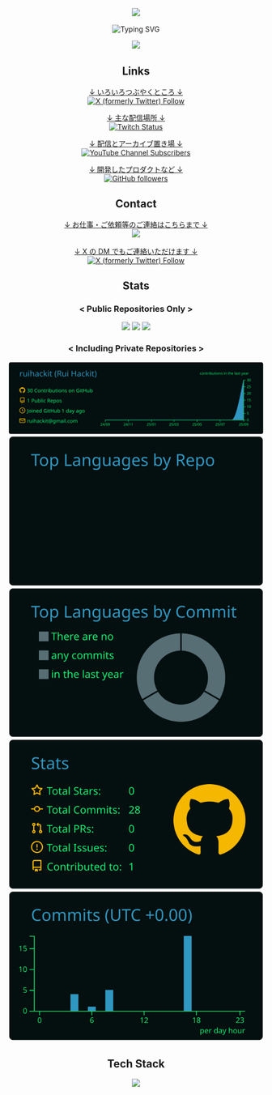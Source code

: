 <div align="center">
<p>
    <img src="https://capsule-render.vercel.app/api?type=waving&height=300&color=a1a1a1&text=Rui%20Hackit&reversal=false&fontColor=00A806"/>
</p>
<p>
    <img src="https://readme-typing-svg.demolab.com/?color=00A806&center=true&repeat=false&lines=-+Welcome+to+my+profile+-" alt="Typing SVG" />
</p>
<p>
    <img src="https://komarev.com/ghpvc/?username=ruihackit&color=00A806">
</p>

<h2>Links</h2>
    <p>
        <a href="https://x.com/ruihackit">
            ↓ いろいろつぶやくところ ↓<br />
            <img alt="X (formerly Twitter) Follow" src="https://img.shields.io/twitter/follow/ruihackit">
        </a>
    </p>
    <p>
        <a href="https://www.twitch.tv/ruihackit">
            ↓ 主な配信場所 ↓<br />
            <img alt="Twitch Status" src="https://img.shields.io/twitch/status/ruihackit">
        </a>
    </p>
    <p>
        <a href="https://www.youtube.com/@ruihackit">
            ↓ 配信とアーカイブ置き場 ↓<br />
            <img alt="YouTube Channel Subscribers" src="https://img.shields.io/youtube/channel/subscribers/UCyBg3tmJB-Gw8vVoBRJjS7A">
        </a>
    </p>
    <p>
        <a href="https://github.com/ruihackit">
            ↓ 開発したプロダクトなど ↓<br />
            <img alt="GitHub followers" src="https://img.shields.io/github/followers/ruihackit">
        </a>
    </p>

<h2>Contact</h2>
    <p>
        <a href="mailto:ruihackit@gmail.com">
            ↓ お仕事・ご依頼等のご連絡はこちらまで ↓<br />
            <img src="https://img.shields.io/badge/Gmail-D14836?logo=gmail&logoColor=white" />
        </a>
    </p>
    <p>
        <a href="https://x.com/ruihackit">
            ↓ X の DM でもご連絡いただけます ↓<br />
            <img alt="X (formerly Twitter) Follow" src="https://img.shields.io/twitter/follow/ruihackit">
        </a>
    </p>

<h2>Stats</h2>

<h3>&lt; Public Repositories Only &gt;</h3>

  <img src="https://github-readme-stats.vercel.app/api?username=ruihackit&show_icons=true&theme=blue-green&hide_border=true" />
  <img src="https://github-readme-stats.vercel.app/api/top-langs/?username=ruihackit&layout=compact&theme=blue-green&hide_border=true"  />
  <img src="https://github-profile-trophy.vercel.app/?username=ruihackit&theme=matrix&no-frame=true" />

<h3>&lt; Including Private Repositories &gt;</h3>

  <img src="https://raw.githubusercontent.com/ruihackit/ruihackit/main/profile-summary-card-output/blue_green/0-profile-details.svg" />
  <img src="https://raw.githubusercontent.com/ruihackit/ruihackit/main/profile-summary-card-output/blue_green/1-repos-per-language.svg" />
  <img src="https://raw.githubusercontent.com/ruihackit/ruihackit/main/profile-summary-card-output/blue_green/2-most-commit-language.svg" />
  <img src="https://raw.githubusercontent.com/ruihackit/ruihackit/main/profile-summary-card-output/blue_green/3-stats.svg" />
  <img src="https://raw.githubusercontent.com/ruihackit/ruihackit/main/profile-summary-card-output/blue_green/4-productive-time.svg" />

<h2>Tech Stack</h2>

<div align="center">
    <img src="https://skillicons.dev/icons?i=anaconda,bash,css,discordjs,django,docker,fastapi,flask,git,github,gradle,html,java,js,kotlin,latex,linux,md,neovim,nextjs,nodejs,npm,opencv,powershell,py,pytorch,r,react,sklearn,svelte,tailwind,tailwind,tensorflow,ts,ubuntu,unity,vim" />
</div>
